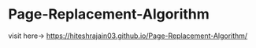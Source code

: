 # Page-Replacement-Algorithm
visit here-> https://hiteshrajain03.github.io/Page-Replacement-Algorithm/
